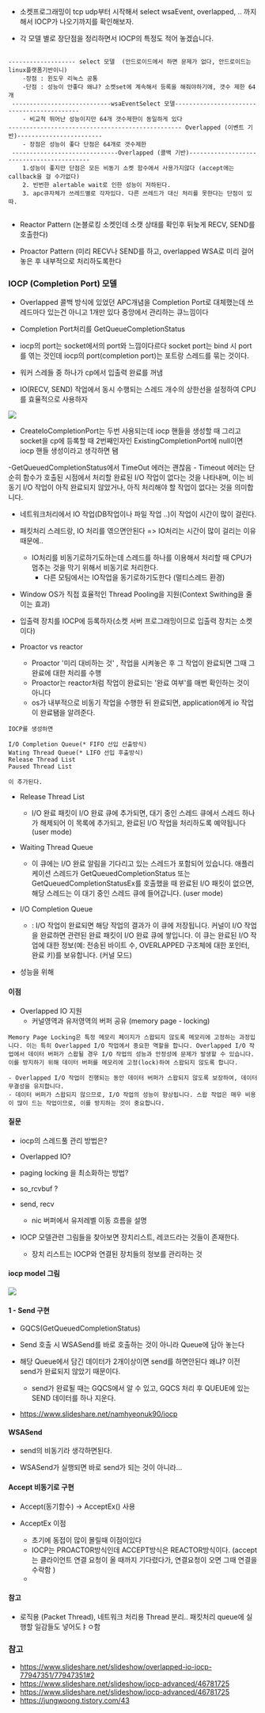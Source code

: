 - 소켓프로그래밍이 tcp udp부터 시작해서 select wsaEvent, overlapped, .. 까지해서 IOCP가 나오기까지를 확인해보자.

- 각 모델 별로 장단점을 정리하면서 IOCP의 특정도 적어 놓겠습니다.

````

------------------- select 모델  (안드로이드에서 하면 문제가 없다, 안드로이드는 linux플랫폼기반이니)
	-장점 : 윈도우 리눅스 공통
	-단점 : 성능이 안좋다 왜냐? 소켓set에 계속해서 등록을 해줘야하기에, 갯수 제한 64개
 ----------------------------wsaEventSelect 모델-------------------------------------------
	- 비교적 뛰어난 성능이지만 64개 갯수제한이 동일하게 있다
------------------------------------------------- Overlapped (이벤트 기반)------------------------
	- 장점은 성능이 좋다 단점은 64개로 갯수제한
 ------------------------------Overlapped (콜백 기반)------------------------------------------
	1.성능이 좋지만 단점은 모든 비동기 소켓 함수에서 사용가지않다 (accept에는 callback을 걸 수가없다)
   	2. 빈번한 alertable wait로 인한 성능이 저하된다.
    3. apc큐자체가 쓰레드별로 각자있다. 다른 쓰레드가 대신 처리를 못한다는 단점이 있따.


````

- Reactor Pattern (논블로킹 소켓인데 소캣 상태를 확인후 뒤늦게 RECV, SEND를 호출한다)

- Proactor Pattern (미리 RECV나 SEND를 하고, overlapped WSA로 미리 걸어 놓은 후 내부적으로 처리하도록한다



### IOCP (Completion Port) 모델

- Overlapped 콜백 방식에 있었던 APC개념을  Completion Port로 대체했는데 쓰레드마다 있는건 아니고 1개만 있다 중앙에서 관리하는 큐느낌이다

-  Completion Port처리를 GetQueueCompletionStatus

- iocp의 port는 socket에서의 port와 느낌이다르다 socket port는 bind 시 port를 
엮는 것인데 iocp의 port(completion port)는 포트랑 스레드를 묶는 것이다. 
- 워커 스레들 중 하나가 cp에서 입출력 완료를 꺼냄 

- IO(RECV, SEND) 작업에서 동시 수행되는 스레드 개수의 상한선을 설정하여 CPU를 효율적으로 사용하자

![](../../iocp_생성.PNG)

- CreateIoCompletionPort는 두번 사용되는데 iocp 핸들을 생성할 때 그리고 socket을 cp에 등록할 때 2번째인자인 ExistingCompletionPort에 null이면 iocp 핸들 생성이라고 생각하면 됌  

-GetQueuedCompletionStatus에서 TimeOut 에러는 괜찮음
	- Timeout 에러는 단순히 함수가 호출된 시점에서 처리할 완료된 I/O 작업이 없다는 것을 나타내며, 이는 비동기 I/O 작업이 아직 완료되지 않았거나, 아직 처리해야 할 작업이 없다는 것을 의미합니다.

- 네트워크처리에서 IO 작업(DB작업이나 파일 작업 ..)이 작업이 시간이 많이 걸린다. 

- 패킷처리 스레드랑, IO 처리를 엮으면안된다 => IO처리는 시간이 많이 걸리는 이유때문에..
	- IO처리를 비동기로하기도하는데 스레드를 하나를 이용해서 처리할 때 CPU가 멈추는 것을 막기 위해서 비동기로 처리한다.
		- 다른 모팀에서는 IO작업을 동기로하기도한다 (멀티스레드 환경)

- Window OS가 직접 효율적인 Thread Pooling을 지원(Context Swithing을 줄이는 효과)

- 입출력 장치를 IOCP에 등록하자(소켓 서버 프로그래밍이므로 입출력 장치는 소켓이다)

- Proactor vs reactor
  - Proactor '미리 대비하는 것' , 작업을 시켜놓은 후 그 작업이 완료되면 그때 그 완료에 대한 처리를 수행
  - Proactor는 reactor처럼 작업이 완료되는 '완료 여부'를 매번 확인하는 것이 아니다
  - os가 내부적으로 비동기 작업을 수행한 뒤 완료되면, application에게 io 작업이 완료됌을 알려준다. 

````
IOCP를 생성하면

I/O Completion Queue(* FIFO 선입 선출방식)
Wating Thread Queue(* LIFO 선입 후출방식)
Release Thread List
Paused Thread List

이 추가된다.

````
- Release Thread List
  - I/O 완료 패킷이 I/O 완료 큐에 추가되면, 대기 중인 스레드 큐에서 스레드 하나가 해제되어 이 목록에 추가되고, 완료된 I/O 작업을 처리하도록 예약됩니다 (user mode)

-  Waiting Thread Queue
   -  이 큐에는 I/O 완료 알림을 기다리고 있는 스레드가 포함되어 있습니다. 애플리케이션 스레드가 GetQueuedCompletionStatus 또는 GetQueuedCompletionStatusEx를 호출했을 때 완료된 I/O 패킷이 없으면, 해당 스레드는 이 대기 중인 스레드 큐에 들어갑니다. (user mode)
  
-   I/O Completion Queue
	- : I/O 작업이 완료되면 해당 작업의 결과가 이 큐에 저장됩니다. 커널이 I/O 작업을 완료하면 관련된 완료 패킷이 I/O 완료 큐에 쌓입니다. 이 큐는 완료된 I/O 작업에 대한 정보(예: 전송된 바이트 수, OVERLAPPED 구조체에 대한 포인터, 완료 키)를 보유합니다. (커널 모드)
  
- 성능을 위해 
#### 이점

- Overlapped IO 지원
  - 커널영역과 유저영역의 버퍼 공유 (memory page - locking)
````
Memory Page Locking은 특정 메모리 페이지가 스왑되지 않도록 메모리에 고정하는 과정입니다. 이는 특히 Overlapped I/O 작업에서 중요한 역할을 합니다. Overlapped I/O 작업에서 데이터 버퍼가 스왑될 경우 I/O 작업의 성능과 안정성에 문제가 발생할 수 있습니다. 이를 방지하기 위해 데이터 버퍼를 메모리에 고정(lock)하여 스왑되지 않도록 합니다.
````
	- Overlapped I/O 작업이 진행되는 동안 데이터 버퍼가 스왑되지 않도록 보장하여, 데이터 무결성을 유지합니다.
	- 데이터 버퍼가 스왑되지 않으므로, I/O 작업의 성능이 향상됩니다. 스왑 작업은 매우 비용이 많이 드는 작업이므로, 이를 방지하는 것이 중요합니다.

#### 질문 

- iocp의 스레드풀 관리 방법은?

- Overlapped IO?

- paging locking 을 최소화하는 방법?

- so_rcvbuf ?

- send, recv
  - nic 버퍼에서 유저레벨 이동 흐름을 설명 

- IOCP 모델관련 그림들을 찾아보면 장치리스트, 레코드라는 것들이 존재한다.
  - 장치 리스트는 IOCP와 연결된 장치들의 정보를 관리하는 것
   
#### iocp model 그림 

![](../iocp_model.png)

#### 1 - Send 구현 
- GQCS(GetQueuedCompletionStatus) 

- Send 호출 시 WSASend를 바로 호출하는 것이 아니라 Queue에 담아 놓는다

- 해당 Queue에서 담긴 데이터가 2개이상이면 send를 하면안된다  왜냐? 이전 send가 완료되지 않았기 때문이다. 
	- send가 완료될 때는 GQCS에서 알 수 있고, GQCS 처리 후 QUEUE에 있는 SEND 데이터를 하나 지운다. 
- https://www.slideshare.net/namhyeonuk90/iocp

#### WSASend
- send의 비동기라 생각하면된다. 

- WSASend가 실행되면 바로 send가 되는 것이 아니라... 


#### Accept 비동기로 구현 

- Accept(동기함수) -> AcceptEx() 사용 

- AcceptEx 이점 
	- 초기에 동접이 많이 몰릴때 이점이있다
	- IOCP는 PROACTOR방식인데 ACCEPT방식은 REACTOR방식이다. (accept는 클라이언트 연결 요청이 올 때까지 기다렸다가, 연결요청이 오면 그때 연결을 수락함 )
	- 
#### 참고 

- 로직용 (Packet Thread), 네트워크 처리용 Thread 분리.. 패킷처리 queue에 실행할 일감들도 넣어도ㅑㅇ함 



### 참고 

- https://www.slideshare.net/slideshow/overlapped-io-iocp-77947351/77947351#2
- https://www.slideshare.net/slideshow/iocp-advanced/46781725
- https://www.slideshare.net/slideshow/iocp-advanced/46781725
- https://jungwoong.tistory.com/43